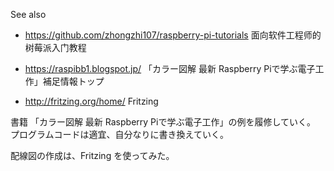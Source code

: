 

See also
- https://github.com/zhongzhi107/raspberry-pi-tutorials
  面向软件工程师的树莓派入门教程

- https://raspibb1.blogspot.jp/
「カラー図解 最新 Raspberry Piで学ぶ電子工作」補足情報トップ

- http://fritzing.org/home/
  Fritzing


書籍 「カラー図解 最新 Raspberry Piで学ぶ電子工作」の例を履修していく。
プログラムコードは適宜、自分なりに書き換えていく。

配線図の作成は、Fritzing を使ってみた。
